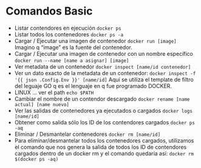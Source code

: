 # Comandos Basic

- Listar contendores en ejecución
  `docker ps`
- Listar todos los contenedores
  `docker ps -a`
- Cargar / Ejecutar una imagen de contenedor
  `docker run [image]`
  Imagino q “image” es la fuente del contenedor.
- Cargar / Ejecutar una imagen de contenedor con un nombre específico
  `docker run --name [name a asignar] [image]`
- Ver metadata de un contenedor
  `docker inspect [name/id contenedor]`
- Ver un dato exacto de la metadata de un contenedor:
  `docker inspect -f '{{ json .Config.Env }}' [name/id]`
  Aquí se utiliza el template de filtro del leguaje GO q es el lenguaje en q fue programado DOCKER.
- LINUX … ver el path
  `echo $PATH`
- Cambiar el nombre de un contendor descargado
  `docker rename [name actual] [name nuevo]`
- Ver las salidas de contenedores ya ejecutados o cargados
  `docker logs [name/id]`
- Obtener como salida sólo los ID de los contendores cargados
  `docker ps -aq`
- Eliminar / Desmantelar contenedores
  `docker rm [name/id]`
- Para eliminar/desmantelar todos los contenedores cargados, utilizamos el comando que nos genera la salida de todos los ID de contendores cargados dentro de un docker rm y el comando quedaría así:
  `docker rm $(docker ps -aq)`